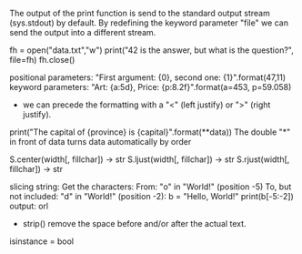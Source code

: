 The output of the print function is send to the standard output stream (sys.stdout) by default. By redefining the keyword parameter "file" we can send the output into a different stream.

fh = open("data.txt","w")
print("42 is the answer, but what is the question?", file=fh)
fh.close()

positional parameters:
"First argument: {0}, second one: {1}".format(47,11)
keyword parameters:
"Art: {a:5d},  Price: {p:8.2f}".format(a=453, p=59.058)
- we can precede the formatting with a "<" (left justify) or ">" (right justify).

print("The capital of {province} is {capital}".format(**data))
The double "*" in front of data turns data automatically by order

S.center(width[, fillchar]) -> str 
S.ljust(width[, fillchar]) -> str 
S.rjust(width[, fillchar]) -> str 

slicing string:
Get the characters:
From: "o" in "World!" (position -5)
To, but not included: "d" in "World!" (position -2):
b = "Hello, World!"
print(b[-5:-2])
output: orl

- strip() remove the space before and/or after the actual text.

isinstance = bool